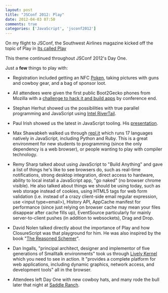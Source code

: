 ```yaml
---
layout: post
title: "JSConf 2012: Play"
date: 2012-04-03 07:50
comments: true
categories: ['JavaScript', 'jsconf2012']
---
```

On my flight to JSConf, the Southwest Airlines magazine kicked off the topic of Play in [Its called Play](http://spiritmag.com/features/article/its_called_play/)

This theme continued throughout JSConf 2012's Day One.

Just a **few** things to play with:

* Registration included getting an NFC [Poken](http://www.poken.com), taking pictures with guns and cowboy gear, and a bag of sponsor loot.

* All attendees were given the first public Boot2Gecko phones from Mozilla with a [challenge to hack it and build apps](https://wiki.mozilla.org/B2G/DeveloperPhone) by conference end.

* Stephan Herhut showed us the possibilities with true parallel programming and JavaScript using [Intel RiverTail](https://github.com/rivertrail/rivertrail/wiki).

* Paul Irish showed us the latest in JavaScript tooling. His [presentation](http://dl.dropbox.com/u/39519/talks/jsconf-tools/index.html).

* Max Shawabkeh walked us through [repl.it](http://repl.it/) which runs 17 languages natively in JavaScript, including Python and Ruby. This is a great environment for new students to programming (since the only dependency is a web browser), or people wanting to play with compiler technology.

* Remy Sharp talked about using JavaScript to "Build Anything" and gave a list of things he's like to see browsers do, such as real-time notifications, strong desktop integration, direct access to hardware, ability to local install a JavaScript app, "go naked" (no browser chrome visible). He also talked about things we should be using today, such as web storage instead of cookies, using HTML5 tags for web form validation (i.e. instead of a crazy client-side email regular expression, use &lt;input type=email&gt;), History API, AppCache manifest for performance (since just relying on browser cache may mean your files disappear after cache fills up), EventSource particularly for mainly server-to-client pushes (in addition to websockets), Drag and Drop.

* David Nolen talked directly about the importance of Play and how ClosureScript was that playground for him. He was also inspired by the book "[The Reasoned Schemer](http://mitpress.mit.edu/catalog/item/default.asp?ttype=2&tid=10663)".

* Dan Ingalls, "principal architect, designer and implementor of five generations of Smalltalk environments" took us through [Lively Kernel](http://www.lively-kernel.org/) which you need to see in action.  It "provides a complete platform for web applications, including dynamic graphics, network access, and development tools" all in the browser.

* Attendees left Day One with new cowboy hats, and many rode the bull later that night at [Saddle Ranch](http://www.srrestaurants.com/).